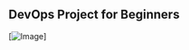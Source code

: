 ## DevOps Project for Beginners   



[![Image](https://github.com/kbcbals/Simple-DevOps-Project/blob/master/Devops_course.PNG "DevOps Project - CI/CD with Jenkins Ansible Docker Kubernetes ")]
